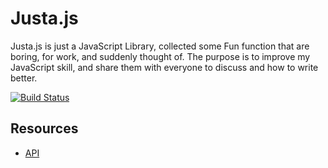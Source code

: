 # Justa.js

Justa.js is just a JavaScript Library, collected some Fun function that are boring, for work, and suddenly thought of. The purpose is to improve my JavaScript skill, and share them with everyone to discuss and how to write better.

[![Build Status](https://travis-ci.org/shawnlin0201/Justa.js.svg?branch=master)](https://travis-ci.org/shawnlin0201/Justa.js)

## Resources
* [API](#api)